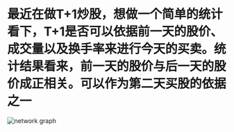 ﻿# 最近在做T+1炒股，想做一个简单的统计看下，T+1是否可以依据前一天的股价、成交量以及换手率来进行今天的买卖。统计结果看来，前一天的股价与后一天的股价成正相关。可以作为第二天买股的依据之一

![network graph](https://raw.githubusercontent.com/journeyH/Tadd1Proof/master/resources/graph.png)
